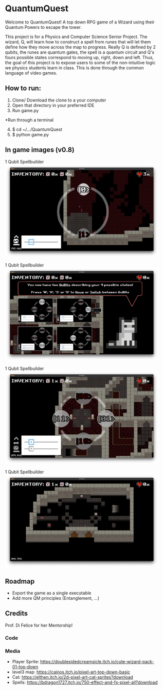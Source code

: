 # QuantumQuest

Welcome to QuantumQuest! A top down RPG game of a Wizard using their Quantum Powers to escape the tower. 

This project is for a Physics and Computer Science Senior Project. The wizard, Q, will learn how to construct a spell from runes that will let them define how they move across the map to progress. Really Q is defined by 2 qubits, the runes are quantum gates, the spell is a quantum circuit and Q's fours possible states correspond to moving up, right, down and left. Thus, the goal of this project is to expose users to some of the non-intuitive logic we physics students learn in class. This is done through the common language of video games.

## How to run:
1. Clone/ Download the clone to a your computer
2. Open that directory in your preferred IDE
3. Run game.py

*Run through a terminal

4. $ cd ~/.../QuantumQuest
5. $ python game.py

## In game images (v0.8)
1 Qubit Spellbuilder
![alt text](https://github.com/19arodrigues/QuantumQuest/blob/a7558e79ddf325bc85e05ada711f7d621b25cce4/assets/images/QQRM1.png "QQRM1")

1 Qubit Spellbuilder
![alt text](https://github.com/19arodrigues/QuantumQuest/blob/a7558e79ddf325bc85e05ada711f7d621b25cce4/assets/images/QQRM2.png "QQRM2")

1 Qubit Spellbuilder
![alt text](https://github.com/19arodrigues/QuantumQuest/blob/a7558e79ddf325bc85e05ada711f7d621b25cce4/assets/images/QQRM3.png "QQRM3")

1 Qubit Spellbuilder
![alt text](https://github.com/19arodrigues/QuantumQuest/blob/a7558e79ddf325bc85e05ada711f7d621b25cce4/assets/images/QQRM4.png "QQRM4")

## Roadmap
- Export the game as a single executable
- Add more QM principles (Entanglement, ...)

## Credits
Prof. Di Felice for her Mentorship!

### Code

### Media
- Player Sprite: https://doublesidedcreamsicle.itch.io/cute-wizard-pack-01-top-down
- level3 map: https://cainos.itch.io/pixel-art-top-down-basic
- Cat: https://elthen.itch.io/2d-pixel-art-cat-sprites?download
- Spells: https://bdragon1727.itch.io/750-effect-and-fx-pixel-all?download
